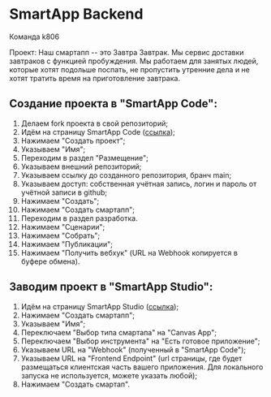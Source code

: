 # SmartApp Backend

Команда k806

Проект: Наш смартапп -- это Завтра Завтрак. Мы сервис доставки завтраков с функцией пробуждения. Мы работаем для занятых людей, которые хотят подольше поспать, не пропустить утренние дела и не хотят тратить время на приготовление завтрака.

## Создание проекта в "SmartApp Code":
1. Делаем fork проекта в свой репозиторий;
1. Идём на страницу SmartApp Code ([ссылка](https://smartapp-code.sberdevices.ru/));
1. Нажимаем "Создать проект";
1. Указываем "Имя";
1. Переходим в раздел "Размещение";
1. Указываем внешний репозиторий;
1. Указываем ссылку до созданного репозитория, бранч main;
1. Указываем доступ: собственная учётная запись, логин и пароль от учётной записи в github;
1. Нажимаем "Создать";
1. Нажимаем "Создать смартапп";
1. Переходим в раздел разработка.
1. Нажимаем "Сценарии";
1. Нажимаем "Собрать";
1. Нажимаем "Публикации";
1. Нажимаем "Получить вебхук" (URL на Webhook копируется в буфере обмена).

## Заводим проект в "SmartApp Studio":

1. Идём на страницу SmartApp Studio ([ссылка](https://smartapp-studio.sberdevices.ru/));
1. Нажимаем "Создать смартапп";
1. Указываем "Имя";
1. Переключаем "Выбор типа смартапа" на "Canvas App";
1. Переключаем "Выбор инструмента" на "Есть готовое приложение";
1. Указываем URL на "Webhook" (полученный в "SmartApp Code");
1. Указываем URL на "Frontend Endpoint" (url страницы, где будет размещаться клиентская часть вашего приложения. Для локального запуска не используется, можете указать любой);
1. Нажимаем "Создать смартап".
